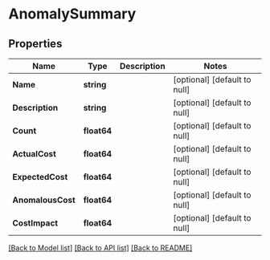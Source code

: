 # AnomalySummary

## Properties
Name | Type | Description | Notes
------------ | ------------- | ------------- | -------------
**Name** | **string** |  | [optional] [default to null]
**Description** | **string** |  | [optional] [default to null]
**Count** | **float64** |  | [optional] [default to null]
**ActualCost** | **float64** |  | [optional] [default to null]
**ExpectedCost** | **float64** |  | [optional] [default to null]
**AnomalousCost** | **float64** |  | [optional] [default to null]
**CostImpact** | **float64** |  | [optional] [default to null]

[[Back to Model list]](../README.md#documentation-for-models) [[Back to API list]](../README.md#documentation-for-api-endpoints) [[Back to README]](../README.md)


